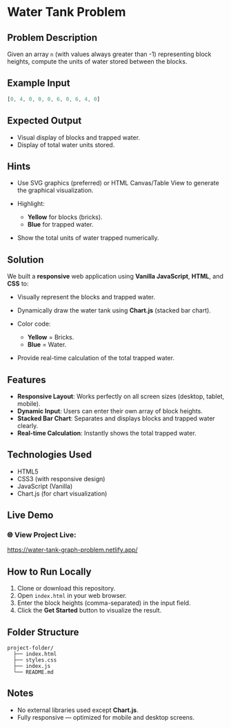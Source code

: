 # Water Tank Problem

## Problem Description

Given an array `n` (with values always greater than -1) representing block heights, compute the units of water stored between the blocks.

## Example Input

```javascript
[0, 4, 0, 0, 0, 6, 0, 6, 4, 0]
```

## Expected Output

* Visual display of blocks and trapped water.
* Display of total water units stored.

## Hints

* Use SVG graphics (preferred) or HTML Canvas/Table View to generate the graphical visualization.
* Highlight:

  * **Yellow** for blocks (bricks).
  * **Blue** for trapped water.
* Show the total units of water trapped numerically.

## Solution

We built a **responsive** web application using **Vanilla JavaScript**, **HTML**, and **CSS** to:

* Visually represent the blocks and trapped water.
* Dynamically draw the water tank using **Chart.js** (stacked bar chart).
* Color code:

  * **Yellow** = Bricks.
  * **Blue** = Water.
* Provide real-time calculation of the total trapped water.

## Features

* **Responsive Layout**: Works perfectly on all screen sizes (desktop, tablet, mobile).
* **Dynamic Input**: Users can enter their own array of block heights.
* **Stacked Bar Chart**: Separates and displays blocks and trapped water clearly.
* **Real-time Calculation**: Instantly shows the total trapped water.

## Technologies Used

* HTML5
* CSS3 (with responsive design)
* JavaScript (Vanilla)
* Chart.js (for chart visualization)

## Live Demo
### 🌐 View Project Live:
https://water-tank-graph-problem.netlify.app/

## How to Run Locally

1. Clone or download this repository.
2. Open `index.html` in your web browser.
3. Enter the block heights (comma-separated) in the input field.
4. Click the **Get Started** button to visualize the result.

## Folder Structure

```
project-folder/
  ├── index.html
  ├── styles.css
  ├── index.js
  └── README.md
```

## Notes

* No external libraries used except **Chart.js**.
* Fully responsive — optimized for mobile and desktop screens.
